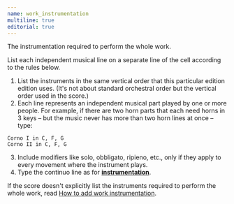 ```yaml
---
name: work_instrumentation
multiline: true
editorial: true
---
```

The instrumentation required to perform the whole work.

List each independent musical line on a separate line of the cell according to the rules below.

1. List the instruments in the same vertical order that this particular edition edition uses. (It's not about standard orchestral order but the vertical order used in the score.)
2. Each line represents an independent musical part played by one or more people. For example, if there are two horn parts that each need horns in 3 keys – but the music never has more than two horn lines at once – type:
```
Corno I in C, F, G
Corno II in C, F, G
```
3. Include modifiers like solo, obbligato, ripieno, etc., only if they apply to every movement where the instrument plays.
4. Type the continuo line as for **[instrumentation](#instrumentation)**.

If the score doesn't explicitly list the instruments required to perform the whole work, read [How to add work instrumentation](/docs/how-to/add-work-instrumentation).
